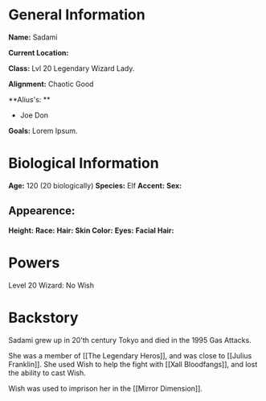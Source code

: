# General Information
**Name:** Sadami

**Current Location:**

**Class:** Lvl 20 Legendary Wizard Lady.

**Alignment:** Chaotic Good

**Alius's: **
- Joe Don

**Goals:** Lorem Ipsum.

# Biological Information
**Age:** 120 (20 biologically)
**Species:** Elf
**Accent:**
**Sex:** 

## Appearence:
**Height:**
**Race:** 
**Hair:** 
**Skin Color:** 
**Eyes:**
**Facial Hair:** 

# Powers
Level 20 Wizard: No Wish

# Backstory
Sadami grew up in 20'th century Tokyo and died in the 1995 Gas Attacks.

She was a member of [[The Legendary Heros]], and was close to [[Julius Franklin]]. She used Wish to help the fight with [[Xall Bloodfangs]], and lost the ability to cast Wish.

Wish was used to imprison her in the [[Mirror Dimension]].






